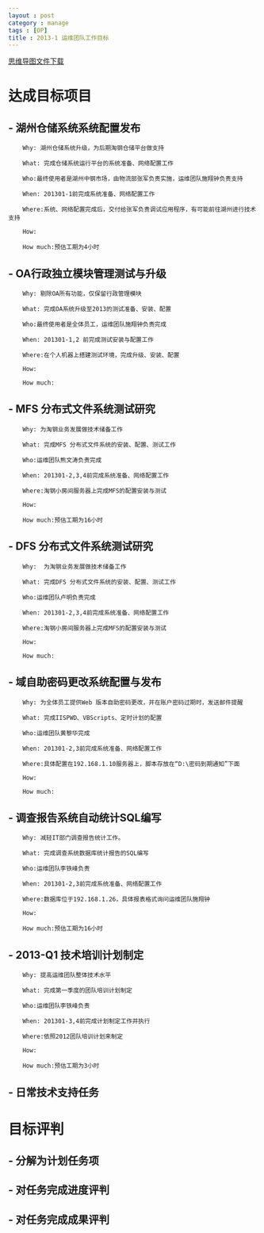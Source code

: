 ```yaml
---
layout : post
category : manage
tags : [OP]
title : 2013-1 运维团队工作目标
---
```

[思维导图文件下载](#)
# 达成目标项目

## -  湖州仓储系统系统配置发布

        Why: 湖州仓储系统升级，为后期淘钢仓储平台做支持
		
        What: 完成仓储系统运行平台的系统准备、网络配置工作
		
        Who:最终使用者是湖州中钢市场，由物流部张军负责实施，运维团队施翔钟负责支持
		
        When: 201301-1前完成系统准备、网络配置工作
		
        Where:系统、网络配置完成后，交付给张军负责调试应用程序，有可能前往湖州进行技术支持
		
        How:
        
		How much:预估工期为4小时
		
## -  OA行政独立模块管理测试与升级

        Why: 剔除OA所有功能，仅保留行政管理模块
		
        What: 完成OA系统升级至2013的测试准备、安装、配置
		
        Who:最终使用者是全体员工，运维团队施翔钟负责完成
		
        When: 201301-1,2 前完成测试安装与配置工作
		
        Where:在个人机器上搭建测试环境，完成升级、安装、配置
		
        How:
        
		How much:

## - MFS 分布式文件系统测试研究

        Why: 为淘钢业务发展做技术储备工作
		
        What: 完成MFS 分布式文件系统的安装、配置、测试工作
		
        Who:运维团队熊文涛负责完成
		
        When: 201301-2,3,4前完成系统准备、网络配置工作
		
        Where:淘钢小房间服务器上完成MFS的配置安装与测试
		
        How: 
        
		How much:预估工期为16小时

## - DFS 分布式文件系统测试研究

        Why:  为淘钢业务发展做技术储备工作
		
        What: 完成DFS 分布式文件系统的安装、配置、测试工作
		
        Who:运维团队卢明负责完成
		
        When: 201301-2,3,4前完成系统准备、网络配置工作
		
        Where:淘钢小房间服务器上完成MFS的配置安装与测试
		
        How:
        
		How much:
## - 域自助密码更改系统配置与发布

        Why: 为全体员工提供Web 版本自助密码更改，并在账户密码过期时，发送邮件提醒
		
        What: 完成IISPWD、VBScripts、定时计划的配置
		
        Who:运维团队黄黎华完成
		
        When: 201301-2,3前完成系统准备、网络配置工作
		
        Where:具体配置在192.168.1.10服务器上，脚本存放在“D:\密码到期通知”下面
		
        How:
        
		How much:

## -  调查报告系统自动统计SQL编写

        Why: 减轻IT部门调查报告统计工作。
		
        What: 完成调查系统数据库统计报告的SQL编写
		
        Who:运维团队李铁峰负责
		
        When: 201301-2,3前完成系统准备、网络配置工作
		
        Where:数据库位于192.168.1.26，具体报表格式询问运维团队施翔钟
		
        How:
        
		How much:预估工期为16小时

## -  2013-Q1 技术培训计划制定

        Why: 提高运维团队整体技术水平
		
        What: 完成第一季度的团队培训计划制定
		
        Who:运维团队李铁峰负责
		
        When: 201301-3,4前完成计划制定工作并执行
		
        Where:依照2012团队培训计划来制定
		
        How:
        
		How much:预估工期为3小时

## -  日常技术支持任务

# 目标评判

## -  分解为计划任务项

## -  对任务完成进度评判

## -  对任务完成成果评判
